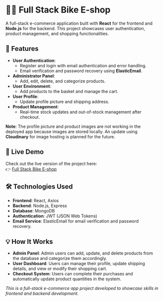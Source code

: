 # 🚴‍♂️ **Full Stack Bike E-shop**

A full-stack e-commerce application built with **React** for the frontend and **Node.js** for the backend. This project showcases user authentication, product management, and shopping functionalities.

## 🌟 **Features**
- **User Authentication**: 
  - Register and login with email authentication and error handling.
  - Email verification and password recovery using **ElasticEmail**.
- **Administrator Panel**: 
  - Add, edit, delete, and categorize products.
- **User Environment**: 
  - Add products to the basket and manage the cart.
- **User Profile**: 
  - Update profile picture and shipping address.
- **Product Management**: 
  - Real-time stock updates and out-of-stock management after checkout.

**Note**: The profile picture and product images are not working in the deployed app because images are stored locally. An update using **Cloudinary** for image hosting is planned for the future.

## 🚀 **Live Demo**
Check out the live version of the project here:  
👉 [Full Stack Bike E-shop](https://full-stack-e-shop-client.vercel.app/)

## 🛠 **Technologies Used**
- **Frontend**: React, Axios
- **Backend**: Node.js, Express
- **Database**: MongoDB
- **Authentication**: JWT (JSON Web Tokens)
- **Email Service**: ElasticEmail for email verification and password recovery.

## 💡 **How It Works**
- **Admin Panel**: Admin users can add, update, and delete products from the database and categorize them accordingly.
- **User Dashboard**: Users can manage their profile, update shipping details, and view or modify their shopping cart.
- **Checkout System**: Users can complete their purchases and automatically update product quantities in the system.

*This is a full-stack e-commerce app project developed to showcase skills in frontend and backend development.*

